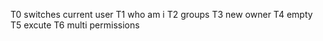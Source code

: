 T0 switches current user T1 who am i T2 groups T3 new owner T4 empty T5 excute T6 multi permissions
